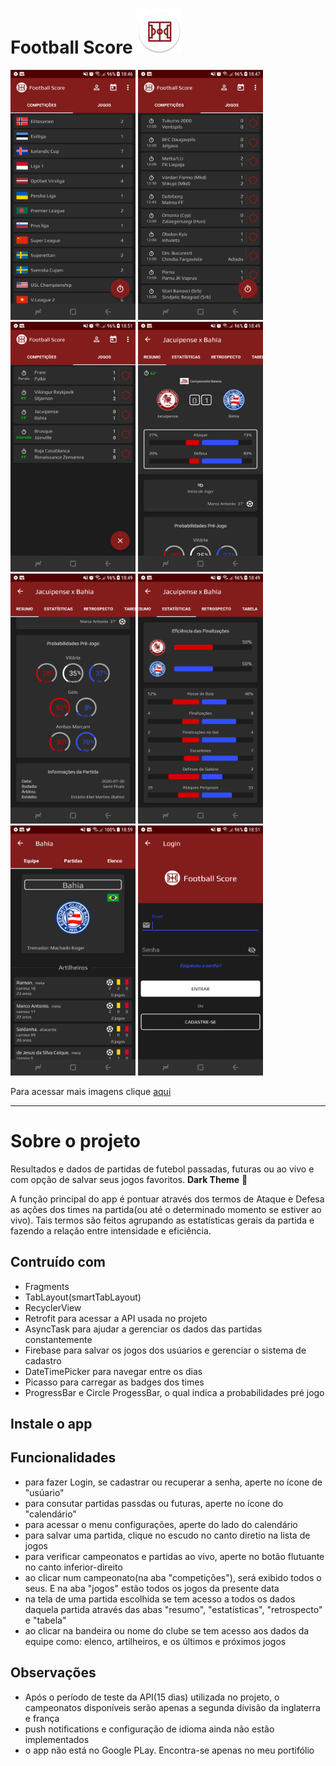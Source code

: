 <h1>
Football Score
<img src="app/src/main/res/mipmap-hdpi/ic_launcher_round.png">
</h1>

<img src="ScreenShots/device-2020-07-30-184905.png" width=200 height=400> <img src="ScreenShots/device-2020-07-30-185055.png" width=200 height=400> <img src="ScreenShots/device-2020-07-30-185339.png" width=200 height=400> <img src="ScreenShots/device-2020-07-30-185134.png" width=200 height=400> <img src="ScreenShots/device-2020-07-30-185147.png" width=200 height=400> <img src="ScreenShots/device-2020-07-30-185154.png" width=200 height=400> <img src="ScreenShots/device-2020-07-30-190220.png" width=200 height=400> <img src="ScreenShots/device-2020-07-30-185417.png" width=200 height=400>  

Para acessar mais imagens clique [aqui](ScreenShots)

---

# Sobre o projeto
Resultados e dados de partidas de futebol passadas, futuras ou ao vivo e com opção de salvar seus jogos favoritos. **Dark Theme** :new_moon_with_face:

A função principal do app é pontuar através dos termos de Ataque e Defesa as ações dos times na partida(ou até o determinado momento se estiver ao vivo). Tais termos são feitos agrupando as estatísticas gerais da partida e fazendo a relação entre intensidade e eficiência. 

## Contruído com
* Fragments
* TabLayout(smartTabLayout)
* RecyclerView
* Retrofit para acessar a API usada no projeto
* AsyncTask para ajudar a gerenciar os dados das partidas constantemente
* Firebase para salvar os jogos dos usúarios e gerenciar o sistema de cadastro
* DateTimePicker para navegar entre os dias
* Picasso para carregar as badges dos times
* ProgressBar e Circle ProgessBar, o qual indica a probabilidades pré jogo

## Instale o app

## Funcionalidades
* para fazer Login, se cadastrar ou recuperar a senha, aperte no ícone de "usúario"
* para consutar partidas passdas ou futuras, aperte no ícone do "calendário"
* para acessar o menu configurações, aperte do lado do calendário
* para salvar uma partida, clique no escudo no canto diretio na lista de jogos
* para verificar campeonatos e partidas ao vivo, aperte no botão flutuante no canto inferior-direito
* ao clicar num campeonato(na aba "competições"), será exibido todos o seus. E na aba "jogos" estão todos os jogos da presente data
* na tela de uma partida escolhida se tem acesso a todos os dados daquela partida através das abas "resumo", "estatísticas", "retrospecto" e "tabela"
* ao clicar na bandeira ou nome do clube se tem acesso aos dados da equipe como: elenco, artilheiros, e os últimos e próximos jogos

## Observações 
* Após o período de teste da API(15 dias) utilizada no projeto, o campeonatos disponíveis serão apenas a segunda divisão da inglaterra e frança
* push notifications e configuração de idioma ainda não estão implementados
* o app não está no Google PLay. Encontra-se apenas no meu portifólio


